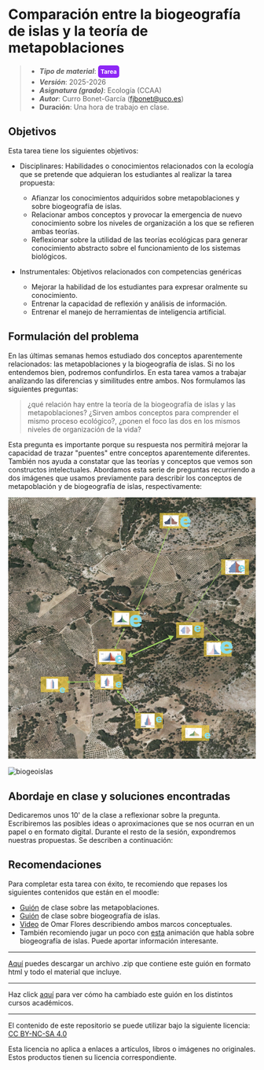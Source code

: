 # Comparación entre la biogeografía de islas y la teoría de metapoblaciones

> + **_Tipo de material_**: <span style="display: inline-block; font-size: 12px; color: white; background-color: #8D26F5; border-radius: 5px; padding: 5px; font-weight: bold;"> Tarea</span>
> + **_Versión_**: 2025-2026
> + **_Asignatura (grado)_**: Ecología (CCAA)
> + **_Autor_**: Curro Bonet-García (fjbonet@uco.es)
> + **Duración**: Una hora de trabajo en clase.



## Objetivos 

Esta tarea tiene los siguientes objetivos:

+ Disciplinares: Habilidades o conocimientos relacionados con la ecología que se pretende que adquieran los estudiantes al realizar la tarea propuesta:
  + Afianzar los conocimientos adquiridos sobre metapoblaciones y sobre biogeografía de islas.
  + Relacionar ambos conceptos y provocar la emergencia de nuevo conocimiento sobre los niveles de organización a los que se refieren ambas teorías.
  + Reflexionar sobre la utilidad de las teorías ecológicas para generar conocimiento abstracto sobre el funcionamiento de los sistemas biológicos.
  
+ Instrumentales: Objetivos relacionados con competencias genéricas

  + Mejorar la habilidad de los estudiantes para expresar oralmente su conocimiento.
  + Entrenar la capacidad de reflexión y análisis de información.
  + Entrenar el manejo de herramientas de inteligencia artificial.
  
  

## Formulación del problema

En las últimas semanas hemos estudiado dos conceptos aparentemente relacionados: las metapoblaciones y la biogeografía de islas. Si no los entendemos bien, podremos confundirlos. En esta tarea vamos a trabajar analizando las diferencias y similitudes entre ambos. Nos formulamos las siguientes preguntas:



>¿qué relación hay entre la teoría de la biogeografía de islas y las metapoblaciones? ¿Sirven ambos conceptos para comprender el mismo proceso ecológico?, ¿ponen el foco las dos en los mismos niveles de organización de la vida?



Esta pregunta es importante porque su respuesta nos permitirá mejorar la capacidad de trazar "puentes" entre conceptos aparentemente diferentes. También nos ayuda a constatar que las teorías y conceptos que vemos son constructos intelectuales. Abordamos esta serie de preguntas recurriendo a dos imágenes que usamos previamente para describir los conceptos de metapoblación y de biogeografía de islas, respectivamente:



![metapoblacion](https://raw.githubusercontent.com/aprendiendo-cosas/A_biogeo_vs_metapobla_ecologia_ccaa/main/imagenes/metapoblaciones.png)



![biogeoislas](https://raw.githubusercontent.com/aprendiendo-cosas/Te_comunidades_biogeo_islas_ecologia_ccaa/2022-2023/imagenes/biogeografia_islas.png)




## Abordaje en clase y soluciones encontradas

Dedicaremos unos 10' de la clase a reflexionar sobre la pregunta. Escribiremos las posibles ideas o aproximaciones que se nos ocurran en un papel o en formato digital. Durante el resto de la sesión, expondremos nuestras propuestas. Se describen a continuación:








## Recomendaciones

Para completar esta tarea con éxito, te recomiendo que repases los siguientes contenidos que están en el moodle:

* [Guión](https://rawcdn.githack.com/aprendiendo-cosas/Te_metapoblaciones_ecologia_ccaa/2024_2025/guion_metapoblaciones.html) de clase sobre las metapoblaciones.
* [Guión](https://rawcdn.githack.com/aprendiendo-cosas/Te_comunidades_biogeo_islas_ecologia_ccaa/2024_2025/guion_comunidades_biogeografia_islas.html) de clase sobre biogeografía de islas. 
* [Video](https://bioteoria.wordpress.com/2018/05/07/metapoblaciones/) de Omar Flores describiendo ambos marcos conceptuales.
* También recomiendo jugar un poco con [esta](http://virtualbiologylab.org/ModelsHTML5/IslandBiogeography/IslandBiogeography.html) animación que habla sobre biogeografía de islas. Puede aportar información interesante. 


****

[Aquí](https://github.com/aprendiendo-cosas/A_biogeo_vs_metapobla_ecologia_ccaa/archive/refs/tags/2024_2025.zip) puedes descargar un archivo .zip que contiene este guión en formato html y todo el material que incluye.

****
Haz click [aquí](https://github.com/aprendiendo-cosas/A_biogeo_vs_metapobla_ecologia_ccaa/releases) para ver cómo ha cambiado este guión en los distintos cursos académicos.

****
 <p xmlns:cc="http://creativecommons.org/ns#" >El contenido de este repositorio se puede utilizar bajo la siguiente licencia:  <a  href="https://creativecommons.org/licenses/by-nc-sa/4.0/?ref=chooser-v1"  target="_blank" rel="license noopener noreferrer"  style="display:inline-block;">CC BY-NC-SA 4.0<img  style="height:22px!important;margin-left:3px;vertical-align:text-bottom;"   src="https://mirrors.creativecommons.org/presskit/icons/cc.svg?ref=chooser-v1"  alt=""><img  style="height:22px!important;margin-left:3px;vertical-align:text-bottom;"   src="https://mirrors.creativecommons.org/presskit/icons/by.svg?ref=chooser-v1"  alt=""><img  style="height:22px!important;margin-left:3px;vertical-align:text-bottom;"   src="https://mirrors.creativecommons.org/presskit/icons/nc.svg?ref=chooser-v1"  alt=""><img  style="height:22px!important;margin-left:3px;vertical-align:text-bottom;"   src="https://mirrors.creativecommons.org/presskit/icons/sa.svg?ref=chooser-v1"  alt=""></a></p> 

<p>Esta licencia no aplica a enlaces a artículos, libros o imágenes no originales. Estos productos tienen su licencia correspondiente.</p>







  





